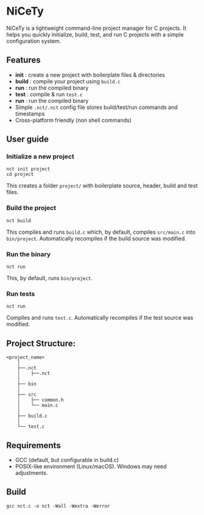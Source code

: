 # NiCeTy
NiCeTy is a lightweight command-line project manager for C projects.
It helps you quickly initialize, build, test, and run C projects with a simple configuration system.

## Features
- **init** : create a new project with 
boilerplate files & directories
- **build** : compile your project using `build.c`
- **run** : run the compiled binary
- **test** : compile & run `test.c`
- **run** : run the compiled binary
- Simple `.nct/.nct` config file stores build/test/run commands and timestamps
- Cross-platform friendly (non shell commands)

## User guide
### Initialize a new project
```
nct init project
cd project
```
This creates a folder `project/` with boilerplate source, header, build and test files.
### Build the project
```
nct build
```
This compiles and runs `build.c` which, by default, compiles `src/main.c` into `bin/project`. 
Automatically recompiles if the build source was modified.
### Run the binary
```
nct run
```
This, by default, runs `bin/project`.
### Run tests
```
nct run
```
Compiles and runs `test.c`. Automatically recompiles if the test source was modified.

## Project Structure:
```
<project_name>
    │
    ├──.nct
    │    ├──.nct
    │
    ├── bin
    │
    ├── src
    │    ├── common.h
    │    └── main.c
    │
    ├── build.c
    │
    └── test.c
```

## Requirements

- GCC (default, but configurable in build.c)
- POSIX-like environment (Linux/macOS). Windows may need adjustments.

## Build
```
gcc nct.c -o nct -Wall -Wextra -Werror
```

